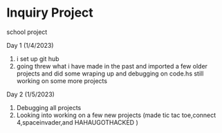 # Inquiry Project
school project 


Day 1 (1/4/2023)
1. i set up git hub 
2. going threw what i have made in the past and imported a few older projects and did some wraping up and debugging on code.hs still working on some more projects

Day 2 (1/5/2023)
1. Debugging all projects 
2. Looking into working on a few new projects
(made tic tac toe,connect 4,spaceinvader,and HAHAUGOTHACKED ) 





